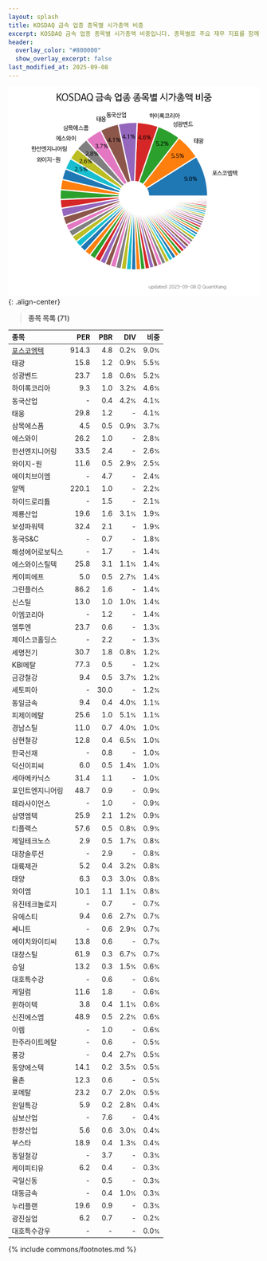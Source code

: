 ```yaml
---
layout: splash
title: KOSDAQ 금속 업종 종목별 시가총액 비중
excerpt: KOSDAQ 금속 업종 종목별 시가총액 비중입니다. 종목별로 주요 재무 지표를 함께 표시합니다.
header:
  overlay_color: "#800000"
  show_overlay_excerpt: false
last_modified_at: 2025-09-08
---
```



![KOSDAQ 금속 업종 종목별 시가총액 비중](/stats/sector/images/kosdaq_업종_금속_종목.png){: .align-center}


> **종목 목록 (71)**<a id="list"></a>

| **종목** | **PER** | **PBR** | **DIV** | **비중** |
| :------- | ------: | ------: | ------: | -------: |
| [포스코엠텍](/009520/) | 914.3 | 4.8 | 0.2<small>%</small> | 9.0<small>%</small> |
| 태광 | 15.8 | 1.2 | 0.9<small>%</small> | 5.5<small>%</small> |
| 성광벤드 | 23.7 | 1.8 | 0.6<small>%</small> | 5.2<small>%</small> |
| 하이록코리아 | 9.3 | 1.0 | 3.2<small>%</small> | 4.6<small>%</small> |
| 동국산업 | - | 0.4 | 4.2<small>%</small> | 4.1<small>%</small> |
| 태웅 | 29.8 | 1.2 | - | 4.1<small>%</small> |
| 삼목에스폼 | 4.5 | 0.5 | 0.9<small>%</small> | 3.7<small>%</small> |
| 에스와이 | 26.2 | 1.0 | - | 2.8<small>%</small> |
| 한선엔지니어링 | 33.5 | 2.4 | - | 2.6<small>%</small> |
| 와이지-원 | 11.6 | 0.5 | 2.9<small>%</small> | 2.5<small>%</small> |
| 에이치브이엠 | - | 4.7 | - | 2.4<small>%</small> |
| 알멕 | 220.1 | 1.0 | - | 2.2<small>%</small> |
| 하이드로리튬 | - | 1.5 | - | 2.1<small>%</small> |
| 제룡산업 | 19.6 | 1.6 | 3.1<small>%</small> | 1.9<small>%</small> |
| 보성파워텍 | 32.4 | 2.1 | - | 1.9<small>%</small> |
| 동국S&C | - | 0.7 | - | 1.8<small>%</small> |
| 해성에어로보틱스 | - | 1.7 | - | 1.4<small>%</small> |
| 에스와이스틸텍 | 25.8 | 3.1 | 1.1<small>%</small> | 1.4<small>%</small> |
| 케이피에프 | 5.0 | 0.5 | 2.7<small>%</small> | 1.4<small>%</small> |
| 그린플러스 | 86.2 | 1.6 | - | 1.4<small>%</small> |
| 신스틸 | 13.0 | 1.0 | 1.0<small>%</small> | 1.4<small>%</small> |
| 이엠코리아 | - | 1.2 | - | 1.4<small>%</small> |
| 엠투엔 | 23.7 | 0.6 | - | 1.3<small>%</small> |
| 제이스코홀딩스 | - | 2.2 | - | 1.3<small>%</small> |
| 세명전기 | 30.7 | 1.8 | 0.8<small>%</small> | 1.2<small>%</small> |
| KBI메탈 | 77.3 | 0.5 | - | 1.2<small>%</small> |
| 금강철강 | 9.4 | 0.5 | 3.7<small>%</small> | 1.2<small>%</small> |
| 세토피아 | - | 30.0 | - | 1.2<small>%</small> |
| 동일금속 | 9.4 | 0.4 | 4.0<small>%</small> | 1.1<small>%</small> |
| 피제이메탈 | 25.6 | 1.0 | 5.1<small>%</small> | 1.1<small>%</small> |
| 경남스틸 | 11.0 | 0.7 | 4.0<small>%</small> | 1.0<small>%</small> |
| 삼현철강 | 12.8 | 0.4 | 6.5<small>%</small> | 1.0<small>%</small> |
| 한국선재 | - | 0.8 | - | 1.0<small>%</small> |
| 덕신이피씨 | 6.0 | 0.5 | 1.4<small>%</small> | 1.0<small>%</small> |
| 세아메카닉스 | 31.4 | 1.1 | - | 1.0<small>%</small> |
| 포인트엔지니어링 | 48.7 | 0.9 | - | 0.9<small>%</small> |
| 테라사이언스 | - | 1.0 | - | 0.9<small>%</small> |
| 삼영엠텍 | 25.9 | 2.1 | 1.2<small>%</small> | 0.9<small>%</small> |
| 티플랙스 | 57.6 | 0.5 | 0.8<small>%</small> | 0.9<small>%</small> |
| 제일테크노스 | 2.9 | 0.5 | 1.7<small>%</small> | 0.8<small>%</small> |
| 대창솔루션 | - | 2.9 | - | 0.8<small>%</small> |
| 대륙제관 | 5.2 | 0.4 | 3.2<small>%</small> | 0.8<small>%</small> |
| 태양 | 6.3 | 0.3 | 3.0<small>%</small> | 0.8<small>%</small> |
| 와이엠 | 10.1 | 1.1 | 1.1<small>%</small> | 0.8<small>%</small> |
| 유진테크놀로지 | - | 0.7 | - | 0.7<small>%</small> |
| 유에스티 | 9.4 | 0.6 | 2.7<small>%</small> | 0.7<small>%</small> |
| 쎄니트 | - | 0.6 | 2.9<small>%</small> | 0.7<small>%</small> |
| 에이치와이티씨 | 13.8 | 0.6 | - | 0.7<small>%</small> |
| 대창스틸 | 61.9 | 0.3 | 6.7<small>%</small> | 0.7<small>%</small> |
| 승일 | 13.2 | 0.3 | 1.5<small>%</small> | 0.6<small>%</small> |
| 대호특수강 | - | 0.6 | - | 0.6<small>%</small> |
| 케일럼 | 11.6 | 1.8 | - | 0.6<small>%</small> |
| 윈하이텍 | 3.8 | 0.4 | 1.1<small>%</small> | 0.6<small>%</small> |
| 신진에스엠 | 48.9 | 0.5 | 2.2<small>%</small> | 0.6<small>%</small> |
| 이렘 | - | 1.0 | - | 0.6<small>%</small> |
| 한주라이트메탈 | - | 0.6 | - | 0.5<small>%</small> |
| 풍강 | - | 0.4 | 2.7<small>%</small> | 0.5<small>%</small> |
| 동양에스텍 | 14.1 | 0.2 | 3.5<small>%</small> | 0.5<small>%</small> |
| 율촌 | 12.3 | 0.6 | - | 0.5<small>%</small> |
| 포메탈 | 23.2 | 0.7 | 2.0<small>%</small> | 0.5<small>%</small> |
| 원일특강 | 5.9 | 0.2 | 2.8<small>%</small> | 0.4<small>%</small> |
| 삼보산업 | - | 7.6 | - | 0.4<small>%</small> |
| 한창산업 | 5.6 | 0.6 | 3.0<small>%</small> | 0.4<small>%</small> |
| 부스타 | 18.9 | 0.4 | 1.3<small>%</small> | 0.4<small>%</small> |
| 동일철강 | - | 3.7 | - | 0.3<small>%</small> |
| 케이피티유 | 6.2 | 0.4 | - | 0.3<small>%</small> |
| 국일신동 | - | 0.5 | - | 0.3<small>%</small> |
| 대동금속 | - | 0.4 | 1.0<small>%</small> | 0.3<small>%</small> |
| 누리플랜 | 19.6 | 0.9 | - | 0.3<small>%</small> |
| 광진실업 | 6.2 | 0.7 | - | 0.2<small>%</small> |
| 대호특수강우 | - | - | - | 0.0<small>%</small> |

{% include commons/footnotes.md %}